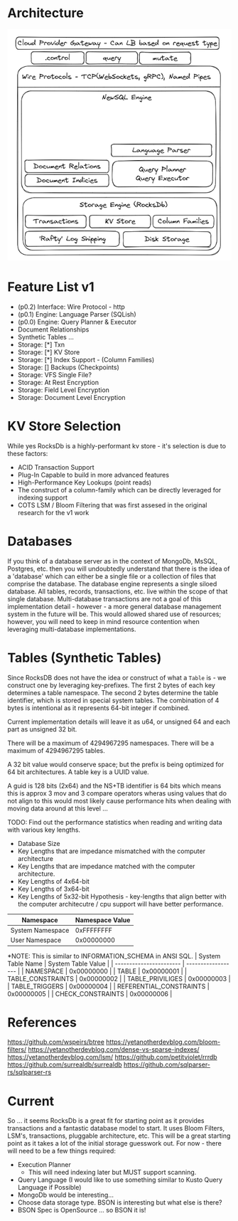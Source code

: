 # Architecture
![](./assets/architecture.png)

# Feature List v1
* (p0.2) Interface: Wire Protocol - http
* (p0.1) Engine: Language Parser (SQLish)
* (p0.0) Engine: Query Planner & Executor
* Document Relationships
* Synthetic Tables ...
* Storage: [*] Txn
* Storage: [*] KV Store
* Storage: [*] Index Support - (Column Families)
* Storage: [] Backups (Checkpoints)
* Storage: VFS Single File?
* Storage: At Rest Encryption
* Storage: Field Level Encryption
* Storage: Document Level Encryption

# KV Store Selection
While yes RocksDb is a highly-performant kv store - it's selection is due to these factors:
* ACID Transaction Support
* Plug-In Capable to build in more advanced features
* High-Performance Key Lookups (point reads)
* The construct of a column-family which can be directly leveraged for indexing support
* COTS LSM / Bloom Filtering that was first assesed in the original research for the v1 work

# Databases
If you think of a database server as in the context of MongoDb, MsSQL, Postgres, etc. then you will undoubtedly understand that there is the idea of a 'database' which can either be a single file or a collection of files that comprise the database. The database engine represents a single siloed database. All tables, records, transactions, etc. live within the scope of that single database. Multi-database transactions are not a goal of this implementation detail - however - a more general database management system in the future will be. This would allowed shared use of resources; however, you will need to keep in mind resource contention when leveraging multi-database implementations.

# Tables (Synthetic Tables)
Since RocksDB does not have the idea or construct of what a `Table` is - we construct one by leveraging key-prefixes. The first 2 bytes of each key determines a table namespace. The second 2 bytes determine the table identifier, which is stored in special system tables. The combination of 4 bytes is intentional as it represents 64-bit integer if combined.

Current implementation details will leave it as u64, or unsigned 64 and each part as unsigned 32 bit.

There will be a maximum of 4294967295 namespaces.
There will be a maximum of 4294967295 tables.

A 32 bit value would conserve space; but the prefix is being optimized for 64 bit architectures.
A table key is a UUID value.

A guid is 128 bits (2x64) and the NS+TB identifier is 64 bits which means this is approx 3 mov and 3 compare operators wheras using values that do not align to this would most likely cause performance hits when dealing with moving data around at this level ...

TODO: Find out the performance statistics when reading and writing data with various key lengths.
- Database Size
- Key Lengths that are impedance mismatched with the computer architecture
- Key Lengths that are impedance matched with the computer architecture.
- Key Lengths of 4x64-bit
- Key Lengths of 3x64-bit
- Key Lengths of 5x32-bit
Hypothesis - key-lengths that align better with the computer architecutre / cpu support will have better performance.

| Namespace            | Namespace Value   |
| -------------------- | ----------------- |
| System Namespace     | 0xFFFFFFFF        |
| User Namespace       | 0x00000000        |

*NOTE: This is similar to INFORMATION_SCHEMA in ANSI SQL.
| System Table Name       | System Table Value |
| ----------------------- | ------------------ |
| NAMESPACE               | 0x00000000         |
| TABLE                   | 0x00000001         |
| TABLE_CONSTRAINTS       | 0x00000002         |
| TABLE_PRIVILIGES        | 0x00000003         |
| TABLE_TRIGGERS          | 0x00000004         |
| REFERENTIAL_CONSTRAINTS | 0x00000005         |
| CHECK_CONSTRAINTS       | 0x00000006         |

# References
https://github.com/wspeirs/btree
https://yetanotherdevblog.com/bloom-filters/
https://yetanotherdevblog.com/dense-vs-sparse-indexes/
https://yetanotherdevblog.com/lsm/
https://github.com/petitviolet/rrrdb
https://github.com/surrealdb/surrealdb
https://github.com/sqlparser-rs/sqlparser-rs

# Current
So ... it seems RocksDb is a great fit for starting point as it provides transactions and a fantastic
database model to start. It uses Bloom Filters, LSM's, transactions, pluggable architecture, etc. This
will be a great starting point as it takes a lot of the initial storage guesswork out. For now - there
will need to be a few things required:
- Execution Planner
  - This will need indexing later but MUST support scanning.
- Query Language (I would like to use something similar to Kusto Query Language if Possible)
- MongoDb would be interesting...
- Choose data storage type. BSON is interesting but what else is there?
- BSON Spec is OpenSource ... so BSON it is!
